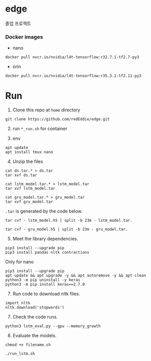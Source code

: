 # edge
졸업 프로젝트


### Docker images
* nano

`docker pull nvcr.io/nvidia/l4t-tensorflow:r32.7.1-tf2.7-py3`

* orin

`docker pull nvcr.io/nvidia/l4t-tensorflow:r35.3.1-tf2.11-py3`


# Run

1. Clone this repo at `home` directory
```
git clone https://github.com/redEddie/edge.git
```
2. run `*_run.sh` for container

3. env
```
apt update
apt install tmux nano
```

4. Unzip the files
```
cat ds.tar.* > ds.tar
tar xvf ds.tar
```
```
cat lstm_model.tar.* > lstm_model.tar
tar xvf lstm_model.tar
```
```
cat gru_model.tar.* > gru_model.tar
tar xvf gru_model.tar
```

`.tar` is generated by the code below.
```
tar cvf - lstm_model.h5 | split -b 23m - lstm_model.tar.
```
```
tar cvf - gru_model.h5 | split -b 23m - gru_model.tar.
```

5. Meet the library dependencies.
```
pip3 install --upgrade pip
pip3 install pandas nltk contractions
```
Only for nano
```
pip3 install --upgrade pip 
apt update && apt upgrade -y && apt autoremove -y && apt clean 
python3 -m pip uninstall -y keras 
python3 -m pip install keras==2.7.0
```

7. Run code to download nltk files.
```
import nltk
nltk.download('stopwords')
```

7. Check the code runs.
```
python3 lstm_eval.py --gpu --memory_growth
```

8. Evaluate the models.
```
chmod +x filename.sh
```
```
./run_lstm.sh
```
